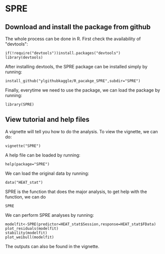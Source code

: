 SPRE
================

Download and install the package from github
--------------------------------------------

The whole process can be done in R. First check the availability of "devtools":

    if(!require("devtools"))install.packages("devtools")
    library(devtools)

After installing devtools, the SPRE package can be installed simply by running:

    install_github("ylgithubkaggle/R_pacakge_SPRE",subdir="SPRE")

Finally, everytime we need to use the package, we can load the package by running:

    library(SPRE)

View tutorial and help files
----------------------------

A vignette will tell you how to do the analysis. To view the vignette, we can do:

    vignette("SPRE")

A help file can be loaded by running:

    help(package="SPRE")

We can load the original data by running:

    data("HEAT_stat")

SPRE is the function that does the major analysis, to get help with the function, we can do

    SPRE

We can perform SPRE analyses by running:

    modelfit<-SPRE(predictor=HEAT_stat$Session,response=HEAT_stat$FData)
    plot_residuals(modelfit)
    stability(modelfit)
    plot_weibull(modelfit)

The outputs can also be found in the vignette.
